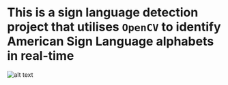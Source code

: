 # This is a sign language detection project that utilises `OpenCV` to identify American Sign Language alphabets in real-time
![alt text](https://th.bing.com/th/id/OIP.9Dw5ytO1sCLwIjrdwURMwwHaHR?w=205&h=201&c=7&r=0&o=5&dpr=1.3&pid=1.7)
